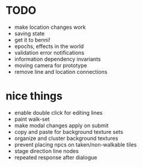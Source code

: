 # TODO
- make location changes work
- saving state
- get it to benni!
- epochs, effects in the world
- validation error notifications
- information dependency invariants
- moving camera for prototype
- remove line and location connections

# nice things
- enable double click for editing lines
- paint walk-set
- make modal changes apply on submit
- copy and paste for background texture sets
- organize and cluster background textures
- prevent placing npcs on taken/non-walkable tiles
- stage direction line nodes
- repeated response after dialogue
